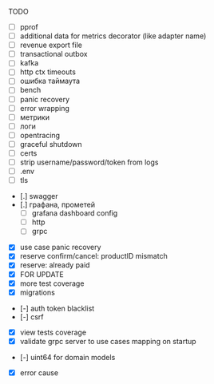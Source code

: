 TODO

- [ ] pprof
- [ ] additional data for metrics decorator (like adapter name)
- [ ] revenue export file
- [ ] transactional outbox
- [ ] kafka
- [ ] http ctx timeouts
- [ ] ошибка таймаута
- [ ] bench
- [ ] panic recovery
- [ ] error wrapping
- [ ] метрики
- [ ] логи
- [ ] opentracing
- [ ] graceful shutdown
- [ ] certs
- [ ] strip username/password/token from logs
- [ ] .env
- [ ] tls
- [.] swagger
- [.] графана, прометей
    - [ ] grafana dashboard config
    - [ ] http
    - [ ] grpc
- [x] use case panic recovery
- [x] reserve confirm/cancel: productID mismatch
- [x] reserve: already paid
- [x] FOR UPDATE
- [x] more test coverage
- [x] migrations
- [-] auth token blacklist
- [-] csrf
- [x] view tests coverage
- [x] validate grpc server to use cases mapping on startup
- [-] uint64 for domain models
- [x] error cause